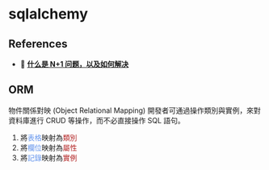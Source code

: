 # sqlalchemy

## References
+ 🔗 [**什么是 N+1 问题，以及如何解决**](https://segmentfault.com/a/1190000039421843)

## ORM
物件關係對映 (Object Relational Mapping)
開發者可通過操作類別與實例，來對資料庫進行 CRUD 等操作，而不必直接操作 SQL 語句。

1. 將<span style="color: cornflowerblue">表格</span>映射為<span style="color: firebrick">類別</span>
2. 將<span style="color: cornflowerblue">欄位</span>映射為<span style="color: firebrick">屬性</span>
3. 將<span style="color: cornflowerblue">記錄</span>映射為<span style="color: firebrick">實例</span>
